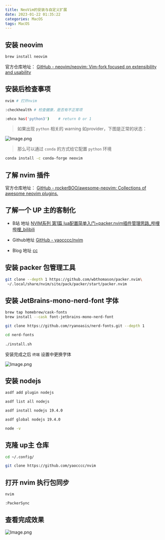 ```yaml
---
title: NeoVim的安装与自定义扩展
date: 2023-01-22 01:35:22
categories: MacOS
tags: MacOS
---
```

## 安装 neovim

```bash
brew install neovim
```
官方仓库地址：
[GitHub - neovim/neovim: Vim-fork focused on extensibility and usability](https://github.com/neovim/neovim)

<!--more-->

## 安装后检查事项

```bash
nvim # 打开nvim

:checkhealth # 检查健康，是否有不正常项

:ehco has('python3')	# return 0 or 1
```
> 如果出现 `python` 相关的 warning 如provider，下图是正常的状态：

![Image.png](https://res.craft.do/user/full/0911179a-5ddb-abdb-9353-a5ee6fd2eac7/doc/972D8306-B01B-4665-99B5-DC2A76EAEB6B/37CF0403-0B65-4621-B551-080594393D67_2/d1QYMxxHsSWSUyJQK8LiLLMIg6INadPWcGbzPRmI4d0z/Image.png)

> 那么可以通过 `conda`  的方式给它配置 `python` 环境

```bash
conda install -c conda-forge neovim
```

## 了解 nvim 插件
官方仓库地址：
[GitHub - rockerBOO/awesome-neovim: Collections of awesome neovim plugins.](https://github.com/rockerBOO/awesome-neovim)

## 了解一个 UP 主的客制化
   - B站 地址
     [NVIM系列 第1篇 lua配置简单入门+packer.nvim插件管理思路_哔哩哔哩_bilibili](https://www.bilibili.com/video/BV1vv4y1D7mu/?spm_id_from=pageDriver&vd_source=4acd0002587c68d48e302a17df092fe9)

   - Github地址
     [GitHub - yaocccc/nvim](https://github.com/yaocccc/nvim)

   - Blog 地址
     [cc](https://yaocc.cc)

## 安装 packer 包管理工具

```bash
git clone --depth 1 https://github.com/wbthomason/packer.nvim\
 ~/.local/share/nvim/site/pack/packer/start/packer.nvim
```

## 安装 JetBrains-mono-nerd-font 字体

```bash
brew tap homebrew/cask-fonts
brew install --cask font-jetbrains-mono-nerd-font
```

```bash
git clone https://github.com/ryanoasis/nerd-fonts.git --depth 1

cd nerd-fonts
 
./install.sh
```

安装完成之后 `终端` 设置中更换字体

![Image.png](https://res.craft.do/user/full/0911179a-5ddb-abdb-9353-a5ee6fd2eac7/doc/972D8306-B01B-4665-99B5-DC2A76EAEB6B/3462E238-A221-4FDD-857E-25AEF613DF5E_2/PCtNeZ8SgF74q856rtrhvTmM1uNwKdH2zMVgR2cKOSMz/Image.png)

## 安装 nodejs

```bash
asdf add plugin nodejs

asdf list all nodejs

asdf install nodejs 19.4.0

asdf global nodejs 19.4.0

node -v
```

## 克隆 up主 仓库

```bash
cd ~/.config/

git clone https://github.com/yaocccc/nvim
```

## 打开 nvim 执行包同步

```bash
nvim

:PackerSync
```

## 查看完成效果

![Image.png](https://res.craft.do/user/full/0911179a-5ddb-abdb-9353-a5ee6fd2eac7/doc/972D8306-B01B-4665-99B5-DC2A76EAEB6B/2EC81812-DDD5-4E9B-9144-F9C544B50986_2/MY5kuG2qr2UCecstd8kSuAecy0T1gtDlbf9eVAJcY9sz/Image.png)


